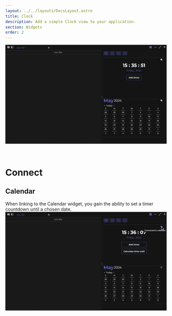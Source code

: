```yaml
---
layout: ../../layouts/DocsLayout.astro
title: Clock
description: Add a simple Clock view to your application.
section: Widgets
order: 2
---
```


![calendar widget](../../assets/images/widgets/clock.png)

&nbsp;

# Connect

## Calendar

When linking to the Calendar widget, you gain the ability to set a timer countdown until a chosen date.
![clock calendar](../../assets/images/widgets/clock_calendar.png)

